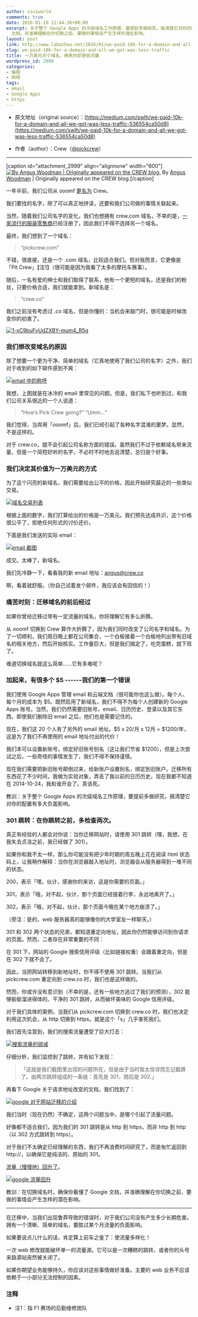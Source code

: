 ```yaml
---
author: viviworld
comments: true
date: 2016-01-10 12:44:36+00:00
excerpt: 关于整个 Google Apps 的次级域名工作原理，要提前多做研究，搞清楚它对你的配置有多大负面影响。在切换域名时，确保你看懂了 Google
  文档，并准确理解在你切换之前、要做的事情会产生怎样的潜在影响。
layout: post
link: http://www.labazhou.net/2016/01/we-paid-10k-for-a-domain-and-all-we-got-was-less-traffic/
slug: we-paid-10k-for-a-domain-and-all-we-got-was-less-traffic
title: 一万美元买个域名，换来的却是低流量
wordpress_id: 2998
categories:
- 编程
- 网络
tags:
- email
- Google Apps
- https
---
```



	
  * 原文地址（original source）：[https://medium.com/swlh/we-paid-10k-for-a-domain-and-all-we-got-was-less-traffic-536554ca50d8](https://medium.com/swlh/we-paid-10k-for-a-domain-and-all-we-got-was-less-traffic-536554ca50d8)

	
  * 作者（author）：Crew（[@pickcrew](https://twitter.com/pickcrew)）





* * *



[caption id="attachment_2999" align="alignnone" width="600"][![By Angus Woodman | Originally appeared on the CREW blog.](http://www.labazhou.net/wp-content/uploads/2016/01/1-YhHJQaBBgER2lTn5JzF-Ng-600x100.jpeg)](http://www.labazhou.net/wp-content/uploads/2016/01/1-YhHJQaBBgER2lTn5JzF-Ng.jpeg) By [Angus Woodman](https://twitter.com/angusw) | Originally appeared on the CREW blog.[/caption]

一年半前，我们公司从 ooomf [更名为](http://backstage.crew.co/story/) Crew。

我们要找的名字，除了可以真正地拼读，还要和我们公司做的事情关联起来。

当然，随着我们公司名字的变化，我们也想拥有 crew.com 域名，不幸的是，[一家流行的服装零售商](http://gap.com/)已经注册了，因此我们不得不选择另一个域名。

最终，我们想到了一个域名：


<blockquote>“pickcrew.com”</blockquote>


不错，很直接，还是一个 .com 域名，比较适合我们。但对我而言，它更像是「Pit Crew」【注1】（很可能是因为我看了太多的摩托车赛事）。

随后，一名有爱的绅士和我们取得了联系，他有一个更短的域名，还是我们的粉丝，只要价格合适，我们就能拿到。新域名是：


<blockquote>“crew.co”</blockquote>


我们之前没有考虑过 .co 域名，但是你懂的：当机会来敲门时，很可能是时候改变你的初衷了。

[![1-xC9buFyUdZXBY-mum4_R5g](http://www.labazhou.net/wp-content/uploads/2016/01/1-xC9buFyUdZXBY-mum4_R5g-600x450.gif)](http://www.labazhou.net/wp-content/uploads/2016/01/1-xC9buFyUdZXBY-mum4_R5g.gif)


### 我们想改变域名的原因


除了想要一个更为干净、简单的域名（它真地使用了我们公司的名字）之外，我们对于收到的如下邮件感到不爽：

[![email 中的称呼](http://www.labazhou.net/wp-content/uploads/2016/01/1-yLGOrHwlYOK40w-K4xmACQ.png)](http://www.labazhou.net/wp-content/uploads/2016/01/1-yLGOrHwlYOK40w-K4xmACQ.png)

我想，上图就是在冰冷的 email 里常见的问题。但是，我们私下也听到过，和我们公司关系很近的一个人说道：


<blockquote>“How’s Pick Crew going?”
“Umm…”</blockquote>


我们觉得，当弃用「ooomf」后，我们已经引起了各种名字混淆的噩梦。显然，不是这样的。

对于 crew.co，就不会引起公司名称方面的错误。虽然我们不过于依赖域名带来流量，但是一个简短好听的名字，不必时不时地去说清楚，总归是个好事。


### 我们决定其价值为一万美元的方式


为了这个闪亮的新域名，我们需要给出公平的价格，因此开始研究最近的一些类似交易。

[![域名交易列表](http://www.labazhou.net/wp-content/uploads/2016/01/1-sDWCVXLw6XbeHs9g9EdrWQ-600x457.png)](http://www.labazhou.net/wp-content/uploads/2016/01/1-sDWCVXLw6XbeHs9g9EdrWQ.png)

根据上面的数字，我们打算给出的价格是一万美元。我们预先达成共识，这个价格很公平了，拒绝任何形式的讨价还价。

下面是我们发送的实际 email：

[![email 截图](http://www.labazhou.net/wp-content/uploads/2016/01/1-GlLrWhOXDgh2SC4H2kBVg-600x197.png)](http://www.labazhou.net/wp-content/uploads/2016/01/1-GlLrWhOXDgh2SC4H2kBVg.png)

成交。太棒了，新域名。

我们先冷静一下，看看我的新 email 地址：[angus@crew.co](mailto:angus@crew.co?subject=I%20like%20antelopes%20and%20getting%20caught%20in%20the%20rain)

啊，看着就舒服。（你自己试着发个邮件，我应该会有回信的！）


### 痛苦时刻：迁移域名的前后经过


如果你曾经迁移过带有一定流量的域名，你将理解它有多么折腾。

从 ooomf 切换到 Crew 算作大折腾了，因为我们同时改变了公司名字和域名。为了一切顺利，我们周日晚上都在公司集合，一个白板接着一个白板地列出带有旧域名的相关地方，然后开始核实。工作量巨大，但是我们搞定了，吃完蛋糕，就下班了。

难道切换域名就这么简单……它有多难呢？


### 加起来，有很多个 $5 ------我们的第一个错误


我们使用 Google Apps 管理 email 和云端文档（很可能你也这么做）。每个人、每个月的成本为 $5。既然启用了新域名，我们不得不为每个人创建新的 Google Apps 账号。当然，我们仍然需要旧账号，email、日历历史、登录以及其它东西，即使我们删除旧 email 之后，他们也是需要记住的。

现在，我们这 20 个人有了另外的 email 地址。$5 x 20/月 x 12月 = $1200/年，这是为了我们不再使用的 email 地址付出的代价！

我们本可以设置新账号，绑定好旧账号别名（这让我们节省 $1200），但是上次尝试之后，一些奇怪的事情发生了，我们不得不保持谨慎。

现在我们需要把新旧账号颠倒过来，给新账户设置别名，绑定到旧账户。迁移所有东西花了不少时间，我做为实验对象，弄丢了我以前的日历历史。现在我都不知道在 2014-10-24，我和谁开会了。真该死。

教训：关于整个 Google Apps 的次级域名工作原理，要提前多做研究，搞清楚它对你的配置有多大负面影响。


### 301 跳转：在你跳转之前，多检查两次。


真正有经验的人都会对你说：当你迁移网站时，请使用 301 跳转（嘿，我想，在我失去贞洁之前，我已经做了 301）。

如果你和我不太一样，那么你可能没有把少年时期的周五晚上花在阅读 html 状态码上，让我稍作解释：当你在浏览器敲入地址时，浏览器会从服务器得到一堆不同的状态。

200，表示「嘿，伙计，感谢你的来访，这是你需要的页面。」

301，表示「哦，对不起，伙计，那个页面已经提着行李，永远地离开了。」

302，表示「哦，对不起，伙计，那个页面今晚在某个地方崩溃了。」

（旁注：是的，web 服务器真的能够像你的大学室友一样聊天。）

301 和 302 两个状态的兄弟，都知道重定向地址，因此你仍然能够访问到你请求的页面。然而，二者存在非常重要的不同：

在 301 下，网站的 Google 搜索信用评级（比如链接权重）会跟着重定向，但是在 302 下就不会了。

因此，当把网站转移到新地址时，你不得不使用 301 跳转。当我们从 pickcrew.com 重定向到 crew.co 时，我们也是这样做的。

然而，你或许没有意识到（不幸的是，还有一些地方逃过了我们的预测），302 能够偷偷溜进得体的、干净的 301 跳转，从而破坏美味的 Google 信用评级。

对于我们具体的案例，当我们从 pickcrew.com 切换到 crew.co 时，我们也决定利用这次机会，从 http 切换到 https。就是这个「s」几乎害死我们。

我们首先注意到，我们的搜索流量遭受了巨大打击：

[![搜索流量的锐减](http://www.labazhou.net/wp-content/uploads/2016/01/1-VsVMqSiaCdoufI9CKCV5Lg-600x280.png)](http://www.labazhou.net/wp-content/uploads/2016/01/1-VsVMqSiaCdoufI9CKCV5Lg.png)

仔细分析，我们监控到了跳转，并有如下发现：


<blockquote>「这就是我们截图里出现的问题所在，但是由于当时我太惊讶而忘记截屏了。由两次跳转组成的一条链：首先是 301，随后是 302.」</blockquote>


再看下 Google 关于请求地址改变的文档，我们找到了：

[![google 对于网站迁移的介绍](http://www.labazhou.net/wp-content/uploads/2016/01/1-C7ExKKvESwzkEygEF8Bb1Q-600x105.png)](http://www.labazhou.net/wp-content/uploads/2016/01/1-C7ExKKvESwzkEygEF8Bb1Q.png)

我们当时（现在仍然）不确定，这两个问题当中，是哪个引起了流量问题。

好像都不适合我们，因为我们的 301 跳转是从 http 到 https，而非 http 到 http（以 302 方式跳转到 https）。

对于我们不太确定已经理解的东西，我们不再浪费时间研究了，而是匆忙返回到 http://，以确保它是纯洁的、原始的 301。

[流量（慢慢地）回升了](http://www.labazhou.net/2015/07/top-5-ways-to-increase-your-website-traffic/)。

[![google 流量回升](http://www.labazhou.net/wp-content/uploads/2016/01/1-GJoxchk9p8HQBPzvcESxjA-600x164.png)](http://www.labazhou.net/wp-content/uploads/2016/01/1-GJoxchk9p8HQBPzvcESxjA.png)

教训：在切换域名时，确保你看懂了 Google 文档，并准确理解在你切换之前、要做的事情会产生怎样的潜在影响。



* * *



在迁移中，当我们出现鲁莽导致的错误时，对于我们公司没有产生多少长期危害。拥有一个清晰、简单的域名，要胜过某个月流量的负面影响。

如果要说点儿什么的话，肯定算上前车之鉴了：使流量多样化！

一次 web 修改就能破坏单一的流量源。它可以是一次糟糕的跳转，或者你的头号来路源站突然被关闭了。

如果你期望业务能够持久，你应该对这些事情做好准备。主要的 web 业务不应该依赖于一小部分无法控制的因素。


### 注释

* 注1：指 F1 赛场的后勤维修团队
